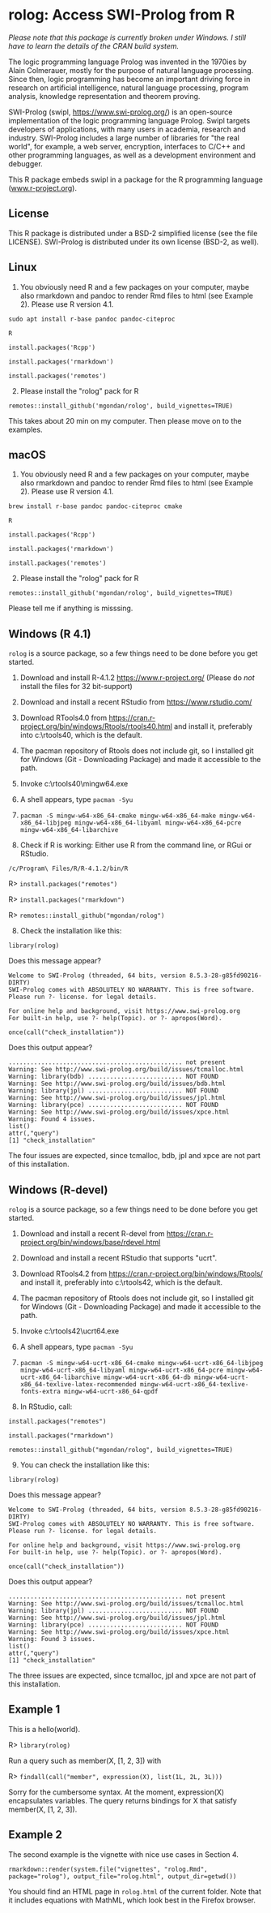 # rolog: Access SWI-Prolog from R

*Please note that this package is currently broken under Windows. I still have to learn the details of the CRAN build system.* 

The logic programming language Prolog was invented in the 1970ies by Alain
Colmerauer, mostly for the purpose of natural language processing. Since then,
logic programming has become an important driving force in research on artificial
intelligence, natural language processing, program analysis, knowledge
representation and theorem proving. 

SWI-Prolog (swipl, https://www.swi-prolog.org/) is an open-source implementation
of the logic programming language Prolog. Swipl targets developers of applications, 
with many users in academia, research and industry. SWI-Prolog includes a large number 
of libraries for "the real world", for example, a web server, encryption, interfaces 
to C/C++ and other programming languages, as well as a development environment and 
debugger.

This R package embeds swipl in a package for the R programming language (www.r-project.org).

## License

This R package is distributed under a BSD-2 simplified license (see the file LICENSE). SWI-Prolog
is distributed under its own license (BSD-2, as well).

## Linux

1. You obviously need R and a few packages on your computer, maybe also rmarkdown and pandoc to render Rmd files to html (see Example 2). Please use R version 4.1.

`sudo apt install r-base pandoc pandoc-citeproc`

`R`

`install.packages('Rcpp')`

`install.packages('rmarkdown')`

`install.packages('remotes')`

2. Please install the "rolog" pack for R

`remotes::install_github('mgondan/rolog', build_vignettes=TRUE)`

This takes about 20 min on my computer. Then please move on to the examples.

## macOS

1. You obviously need R and a few packages on your computer, maybe also rmarkdown and pandoc to render Rmd files to 
   html (see Example 2). Please use R version 4.1.

`brew install r-base pandoc pandoc-citeproc cmake`

`R`

`install.packages('Rcpp')`

`install.packages('rmarkdown')`

`install.packages('remotes')`

2. Please install the "rolog" pack for R

`remotes::install_github('mgondan/rolog', build_vignettes=TRUE)`

Please tell me if anything is misssing.

## Windows (R 4.1)

`rolog` is a source package, so a few things need to be done before you get started.

1. Download and install R-4.1.2 https://www.r-project.org/ (Please do _not_ install the files for 32 bit-support)

2. Download and install a recent RStudio from https://www.rstudio.com/

3. Download RTools4.0 from https://cran.r-project.org/bin/windows/Rtools/rtools40.html and install it, preferably into c:\rtools40, which is the default.

4. The pacman repository of Rtools does not include git, so I installed git for Windows (Git - Downloading Package) and made it accessible to the path.

5. Invoke c:\rtools40\mingw64.exe

6. A shell appears, type `pacman -Syu`

7. `pacman -S mingw-w64-x86_64-cmake mingw-w64-x86_64-make mingw-w64-x86_64-libjpeg mingw-w64-x86_64-libyaml mingw-w64-x86_64-pcre mingw-w64-x86_64-libarchive`

8. Check if R is working: Either use R from the command line, or RGui or RStudio.

`/c/Program\ Files/R/R-4.1.2/bin/R`

R> `install.packages("remotes")`

R> `install.packages("rmarkdown")`

R> `remotes::install_github("mgondan/rolog")`

8. Check the installation like this:

`library(rolog)`

Does this message appear?

````
Welcome to SWI-Prolog (threaded, 64 bits, version 8.5.3-28-g85fd90216-DIRTY)
SWI-Prolog comes with ABSOLUTELY NO WARRANTY. This is free software.
Please run ?- license. for legal details.

For online help and background, visit https://www.swi-prolog.org
For built-in help, use ?- help(Topic). or ?- apropos(Word).
````

`once(call("check_installation"))`

Does this output appear?

````
................................................ not present
Warning: See http://www.swi-prolog.org/build/issues/tcmalloc.html
Warning: library(bdb) .......................... NOT FOUND
Warning: See http://www.swi-prolog.org/build/issues/bdb.html
Warning: library(jpl) .......................... NOT FOUND
Warning: See http://www.swi-prolog.org/build/issues/jpl.html
Warning: library(pce) .......................... NOT FOUND
Warning: See http://www.swi-prolog.org/build/issues/xpce.html
Warning: Found 4 issues.
list()
attr(,"query")
[1] "check_installation"
````

The four issues are expected, since tcmalloc, bdb, jpl and xpce are not part of this installation.

## Windows (R-devel)

`rolog` is a source package, so a few things need to be done before you get started.

1. Download and install a recent R-devel from https://cran.r-project.org/bin/windows/base/rdevel.html

2. Download and install a recent RStudio that supports "ucrt".

3. Download RTools4.2 from https://cran.r-project.org/bin/windows/Rtools/ and install it, preferably into c:\rtools42, which is 
   the default.

4. The pacman repository of Rtools does not include git, so I installed git for Windows (Git - Downloading Package) and made it accessible to the path.

5. Invoke c:\rtools42\ucrt64.exe

6. A shell appears, type `pacman -Syu`

7. `pacman -S mingw-w64-ucrt-x86_64-cmake mingw-w64-ucrt-x86_64-libjpeg mingw-w64-ucrt-x86_64-libyaml mingw-w64-ucrt-x86_64-pcre mingw-w64-ucrt-x86_64-libarchive mingw-w64-ucrt-x86_64-db mingw-w64-ucrt-x86_64-texlive-latex-recommended mingw-w64-ucrt-x86_64-texlive-fonts-extra mingw-w64-ucrt-x86_64-qpdf`

8. In RStudio, call:

`install.packages("remotes")`

`install.packages("rmarkdown")`

`remotes::install_github("mgondan/rolog", build_vignettes=TRUE)`

9. You can check the installation like this:

`library(rolog)`

Does this message appear?

````
Welcome to SWI-Prolog (threaded, 64 bits, version 8.5.3-28-g85fd90216-DIRTY)
SWI-Prolog comes with ABSOLUTELY NO WARRANTY. This is free software.
Please run ?- license. for legal details.

For online help and background, visit https://www.swi-prolog.org
For built-in help, use ?- help(Topic). or ?- apropos(Word).
````

`once(call("check_installation"))`

Does this output appear?

````
................................................ not present
Warning: See http://www.swi-prolog.org/build/issues/tcmalloc.html
Warning: library(jpl) .......................... NOT FOUND
Warning: See http://www.swi-prolog.org/build/issues/jpl.html
Warning: library(pce) .......................... NOT FOUND
Warning: See http://www.swi-prolog.org/build/issues/xpce.html
Warning: Found 3 issues.
list()
attr(,"query")
[1] "check_installation"
````

The three issues are expected, since tcmalloc, jpl and xpce are not part of this installation.

## Example 1

This is a hello(world).

R> `library(rolog)`

Run a query such as member(X, [1, 2, 3]) with 

R> `findall(call("member", expression(X), list(1L, 2L, 3L)))`

Sorry for the cumbersome syntax. At the moment, expression(X) encapsulates variables. The query 
returns bindings for X that satisfy member(X, [1, 2, 3]).

## Example 2

The second example is the vignette with nice use cases in Section 4.

`rmarkdown::render(system.file("vignettes", "rolog.Rmd", package="rolog"), output_file="rolog.html", output_dir=getwd())`

You should find an HTML page in `rolog.html` of the current folder. Note that it includes equations with MathML, which look
best in the Firefox browser.
